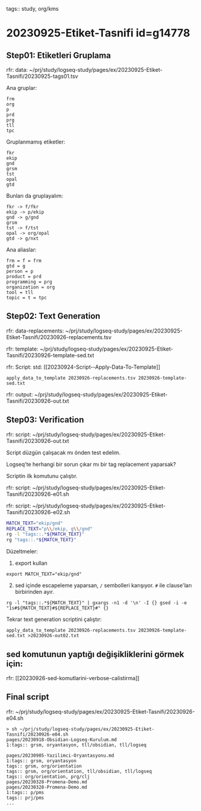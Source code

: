 tags:: study, org/kms

# 20230925-Etiket-Tasnifi id=g14778

## Step01: Etiketleri Gruplama

rfr: data: ~/prj/study/logseq-study/pages/ex/20230925-Etiket-Tasnifi/20230925-tags01.tsv

Ana gruplar:

	frm
	org
	p
	prd
	prg
	tll
	tpc

Gruplanmamış etiketler:

	fkr
	ekip
	gnd
	grsm
	tst
	opal
	gtd

Bunları da gruplayalım:

	fkr -> f/fkr
	ekip -> p/ekip
	gnd -> g/gnd
	grsm 
	tst -> f/tst
	opal -> org/opal
	gtd -> g/nxt

Ana aliaslar:

	frm = f = frm
	gtd = g
	person = p
	product = prd
	programming = prg
	organization = org
	tool = tll
	topic = t = tpc

## Step02: Text Generation

rfr: data-replacements: ~/prj/study/logseq-study/pages/ex/20230925-Etiket-Tasnifi/20230926-replacements.tsv

rfr: template: ~/prj/study/logseq-study/pages/ex/20230925-Etiket-Tasnifi/20230926-template-sed.txt

rfr: Script: std: [[20230924-Script--Apply-Data-To-Template]]

```
apply_data_to_template 20230926-replacements.tsv 20230926-template-sed.txt
```

rfr: output: ~/prj/study/logseq-study/pages/ex/20230925-Etiket-Tasnifi/20230926-out.txt

## Step03: Verification

rfr: script: ~/prj/study/logseq-study/pages/ex/20230925-Etiket-Tasnifi/20230926-out.txt

Script düzgün çalışacak mı önden test edelim.

Logseq'te herhangi bir sorun çıkar mı bir tag replacement yaparsak?

Scriptin ilk komutunu çalıştır.

rfr: script: ~/prj/study/logseq-study/pages/ex/20230925-Etiket-Tasnifi/20230926-e01.sh

rfr: script: ~/prj/study/logseq-study/pages/ex/20230925-Etiket-Tasnifi/20230926-e02.sh

```sh
MATCH_TEXT="ekip/gnd"
REPLACE_TEXT="p\\/ekip, g\\/gnd"
rg -l "tags::.*${MATCH_TEXT}"
rg "tags::.*${MATCH_TEXT}"
```

Düzeltmeler:

1. export kullan

```
export MATCH_TEXT="ekip/gnd"
```

2. sed içinde escapeleme yaparsan, `/` sembolleri karışıyor. `#` ile clause'ları birbirinden ayır.

```
rg -l "tags::.*${MATCH_TEXT}" | gxargs -n1 -d '\n' -I {} gsed -i -e "1s#${MATCH_TEXT}#${REPLACE_TEXT}#" {}
```

Tekrar text generation scriptini çalıştır:

```
apply_data_to_template 20230926-replacements.tsv 20230926-template-sed.txt >20230926-out02.txt 
```

## sed komutunun yaptığı değişikliklerini görmek için:

rfr: [[20230926-sed-komutlarini-verbose-calistirma]]

## Final script

rfr: ~/prj/study/logseq-study/pages/ex/20230925-Etiket-Tasnifi/20230926-e04.sh

```
> sh ~/prj/study/logseq-study/pages/ex/20230925-Etiket-Tasnifi/20230926-e04.sh
pages/20230918-Obsidian-Logseq-Kurulum.md
1:tags:: grsm, oryantasyon, tll/obsidian, tll/logseq

pages/20230905-Yazilimci-Oryantasyonu.md
1:tags:: grsm, oryantasyon
tags:: grsm, org/orientation
tags:: grsm, org/orientation, tll/obsidian, tll/logseq
tags:: org/orientation, prg/clj
pages/20230328-Promena-Demo.md
pages/20230328-Promena-Demo.md
1:tags:: p/pms
tags:: prj/pms
...
```


